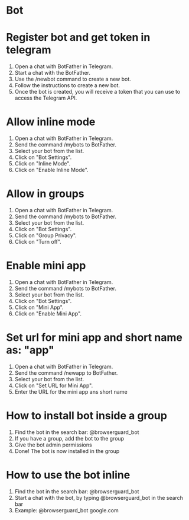 # Bot

# Register bot and get token in telegram

1. Open a chat with BotFather in Telegram.
2. Start a chat with the BotFather.
3. Use the /newbot command to create a new bot.
4. Follow the instructions to create a new bot.
5. Once the bot is created, you will receive a token that you can use to access the Telegram API.

# Allow inline mode

1. Open a chat with BotFather in Telegram.
2. Send the command /mybots to BotFather.
3. Select your bot from the list.
4. Click on "Bot Settings".
5. Click on "Inline Mode".
6. Click on "Enable Inline Mode".

# Allow in groups

1. Open a chat with BotFather in Telegram.
2. Send the command /mybots to BotFather.
3. Select your bot from the list.
4. Click on "Bot Settings".
5. Click on "Group Privacy".
6. Click on "Turn off".

# Enable mini app

1. Open a chat with BotFather in Telegram.
2. Send the command /mybots to BotFather.
3. Select your bot from the list.
4. Click on "Bot Settings".
5. Click on "Mini App".
6. Click on "Enable Mini App".

# Set url for mini app and short name as: "app"

1. Open a chat with BotFather in Telegram.
2. Send the command /newapp to BotFather.
3. Select your bot from the list.
4. Click on "Set URL for Mini App".
5. Enter the URL for the mini app ans short name

# How to install bot inside a group

1. Find the bot in the search bar: @browserguard_bot
2. If you have a group, add the bot to the group
3. Give the bot admin permissions
4. Done! The bot is now installed in the group

# How to use the bot inline

1. Find the bot in the search bar: @browserguard_bot
2. Start a chat with the bot, by typing @browserguard_bot in the search bar
3. Example: @browserguard_bot google.com
